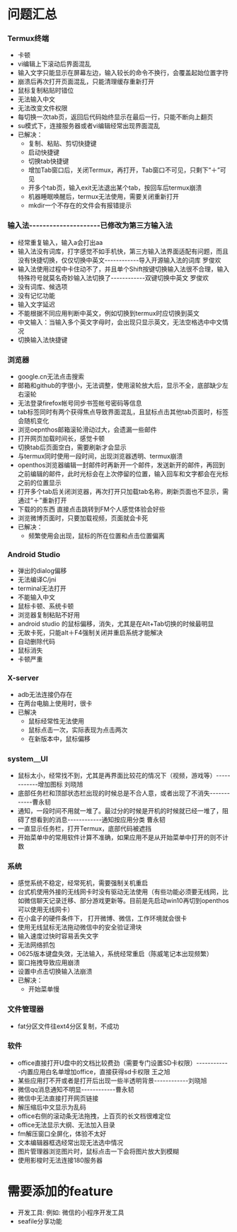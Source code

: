 # 问题汇总
### Termux终端
   - 卡顿
   - vi编辑上下滚动后界面混乱
   - 输入文字只能显示在屏幕左边，输入较长的命令不换行，会覆盖起始位置字符
   - 崩溃后再次打开页面混乱，只能清理缓存重新打开
   - 鼠标复制粘贴时错位
   - 无法输入中文
   - 无法改变文件权限
   - 每切换一次tab页，返回后代码始终显示在最后一行，只能不断向上翻页
   - su模式下，连接服务器或者vi编辑经常出现界面混乱
   - 已解决：
      - 复制、粘贴、剪切快捷键
      - 启动快捷键
      - 切换tab快捷键
      - 增加Tab窗口后，关闭Termux，再打开，Tab窗口不可见，只剩下“＋”可见
      - 开多个tab页，输入exit无法退出某个tab，按回车后termux崩溃
      - 机器睡眠唤醒后，termux无法使用，需要关闭重新打开
      - mkdir一个不存在的文件会有报错提示    

### 输入法---------------------已修改为第三方输入法
   - 经常重复输入，输入a会打出aa
   - 输入法没有词库，打字感觉不如手机快，第三方输入法界面适配有问题，而且没有快捷切换，仅仅切换中英文------------导入开源输入法的词库 罗俊欢
   - 输入法使用过程中卡住动不了，并且单个Shift按键切换输入法很不合理，输入特殊符号就莫名奇妙输入法切换了------------双键切换中英文 罗俊欢
   - 没有词库、候选项  
   - 没有记忆功能  
   - 输入文字延迟  
   - 不能根据不同应用判断中英文，例如切换到termux时应切换到英文
   - 中文输入：当输入多个英文字母时，会出现只显示英文，无法空格选中中文情况
   - 切换输入法快捷键

### 浏览器
   - google.cn无法点击搜索
   - 邮箱和github的字很小，无法调整，使用滚轮放大后，显示不全，底部缺少左右滚轮
   - 无法登录firefox帐号同步书签帐号密码等信息
   - tab标签同时有两个获得焦点导致界面混乱，且鼠标点击其他tab页面时，标签会随机变化
   - 浏览oepnthos邮箱滚轮滑动过大，会遗漏一些邮件 
   - 打开网页加载时间长，感觉卡顿  
   - 切换tab后页面空白，需要刷新才会显示
   - 与termux同时使用一段时间，出现浏览器透明、termux崩溃  
   - openthos浏览器编辑一封邮件时再新开一个邮件，发送新开的邮件，再回到之前编辑的邮件，此时光标会在上次停留的位置，输入回车和文字都会在光标之前的位置显示
   - 打开多个tab后关闭浏览器，再次打开只加载tab名称，刷新页面也不显示，需通过“＋”重新打开
   - 下载的的东西 直接点击跳转到FM个人感觉体验会好些
   - 浏览微博页面时，只要加载视频，页面就会卡死
   - 已解决：
      - 频繁使用会出现，鼠标的所在位置和点击位置偏离

### Android Studio
   - 弹出的dialog偏移  
   - 无法编译C/jni  
   - terminal无法打开  
   - 不能输入中文  
   - 鼠标卡顿、系统卡顿  
   - 浏览器复制粘贴不好用 
   - android studio 的鼠标偏移，消失，尤其是在Alt+Tab切换的时候最明显
   - 无故卡死，只能alt＋F4强制关闭并重启系统才能解决
   - 自动删除代码
   - 鼠标消失
   - 卡顿严重

### X-server
   - adb无法连接仍存在
   - 在两台电脑上使用时，很卡
   - 已解决
      - 鼠标经常性无法使用
      - 鼠标点击一次，实际表现为点击两次
      - 在新版本中，鼠标偏移

### system＿UI
   - 鼠标太小，经常找不到，尤其是再界面比较花的情况下（视频，游戏等）------------增加图标 刘晓旭
   - 底部任务栏和顶部状态栏出现的时候总是不合人意，或者出现了不消失------------曹永韧
   - 通知，一段时间不用就一堆了。最过分的时候是开机的时候就已经一堆了，阻碍了想看到的消息------------通知按应用分类 曹永韧
   - 一直显示任务栏，打开Termux，底部代码被遮挡
   - 开始菜单中的常用软件计算不准确，如果应用不是从开始菜单中打开的则不计数
   
### 系统
   - 感觉系统不稳定，经常死机，需要强制关机重启
   - 台式机使用外接的无线网卡时没有驱动无法使用（有些功能必须要无线网，比如微信聊天记录迁移、部分游戏更新等。目前是先启动win10再切到openthos可以使用无线网卡）
   - 在小盒子的硬件条件下， 打开微博、微信，工作环境就会很卡
   - 使用无线鼠标无法拖动微信中的安全验证滑块
   - 输入速度过快时容易丢失文字
   - 无法网络抓包
   - 0625版本键盘失效，无法输入，系统经常重启（陈威笔记本出现频繁）
   - 窗口拖拽导致应用崩溃
   - 设置中点击切换输入法崩溃
   - 已解决：
      - 开始菜单慢

### 文件管理器
   - fat分区文件往ext4分区复制，不成功

### 软件
   - office直接打开U盘中的文档比较费劲（需要专门设置SD卡权限）------------内置应用白名单增加office，直接获得sd卡权限 王之旭
   - 某些应用打不开或者是打开后出现一些半透明背景------------刘晓旭
   - 微信qq消息通知不明显------------曹永韧
   - 微信中无法直接打开网页链接
   - 解压缩后中文显示为乱码
   - office右侧的滚动条无法拖拽，上百页的长文档很难定位
   - office无法显示大纲、无法加入目录
   - fm解压窗口全屏化，体验不太好
   - 文本编辑器框选经常出现无法选中情况
   - 图片管理器浏览图片时，鼠标点击一下会将图片放大到模糊
   - 使用影梭时无法连接180服务器
 
# 需要添加的feature
   - 开发工具: 例如: 微信的小程序开发工具
   - seafile分享功能
